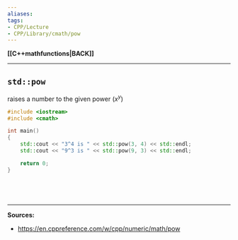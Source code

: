 ```yaml
---
aliases:
tags:
- CPP/Lecture
- CPP/Library/cmath/pow
---
```

**[[C++mathfunctions|BACK]]**

---
## `std::pow`
raises a number to the given power ($x^y$)

```cpp
#include <iostream>
#include <cmath>

int main()
{
    std::cout << "3^4 is " << std::pow(3, 4) << std::endl;
    std::cout << "9^3 is " << std::pow(9, 3) << std::endl;

    return 0;
}
```

<br>

# 
---
**Sources:**
- https://en.cppreference.com/w/cpp/numeric/math/pow